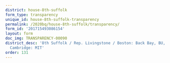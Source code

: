 ```yaml
---
district: house-8th-suffolk
form_type: transparency
unique_id: house-8th-suffolk-transparency
permalink: /2020bq/house-8th-suffolk/transparency/
form_id: '201715493086154'
layout: form
doc_img: TRANSPARENCY-00090
district_desc: '8th Suffolk / Rep. Livingstone / Boston: Back Bay, BU,  North End,
  Cambridge: MIT'
order: 131
---
```

